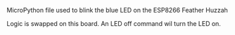 MicroPython file used to blink the blue
LED on the ESP8266 Feather Huzzah

Logic is swapped on this board.  An
LED off command wil turn the LED on.